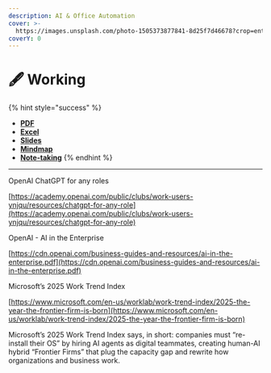 ```yaml
---
description: AI & Office Automation
cover: >-
  https://images.unsplash.com/photo-1505373877841-8d25f7d46678?crop=entropy&cs=srgb&fm=jpg&ixid=M3wxOTcwMjR8MHwxfHNlYXJjaHwyfHxwb3dlcnBvaW50fGVufDB8fHx8MTcxODYwMDYzOXww&ixlib=rb-4.0.3&q=85
coverY: 0
---
```


# 🖋️ Working



{% hint style="success" %}
* [**PDF**](pdf.md)
* [**Excel**](excel.md)
* [**Slides**](slides.md)
* [**Mindmap**](ai-mindmap.md)
* [**Note-taking**](note-taking.md)
{% endhint %}

***

OpenAI ChatGPT for any roles

[https://academy.openai.com/public/clubs/work-users-ynjqu/resources/chatgpt-for-any-role](https://academy.openai.com/public/clubs/work-users-ynjqu/resources/chatgpt-for-any-role)



OpenAI - AI in the Enterprise

[https://cdn.openai.com/business-guides-and-resources/ai-in-the-enterprise.pdf](https://cdn.openai.com/business-guides-and-resources/ai-in-the-enterprise.pdf)



Microsoft’s 2025 Work Trend Index

[https://www.microsoft.com/en-us/worklab/work-trend-index/2025-the-year-the-frontier-firm-is-born](https://www.microsoft.com/en-us/worklab/work-trend-index/2025-the-year-the-frontier-firm-is-born)

Microsoft’s 2025 Work Trend Index says, in short: companies must “re-install their OS” by hiring AI agents as digital teammates, creating human-AI hybrid “Frontier Firms” that plug the capacity gap and rewrite how organizations and business work. ​

